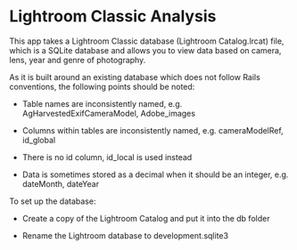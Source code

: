 # Lightroom Classic Analysis

This app takes a Lightroom Classic database (Lightroom Catalog.lrcat) file, which is a SQLite database and allows you to view data based on camera, lens, year and genre of photography.


As it is built around an existing database which does not follow Rails conventions, the following points should be noted:

* Table names are inconsistently named, e.g. AgHarvestedExifCameraModel, Adobe_images

* Columns within tables are inconsistently named, e.g. cameraModelRef, id_global

* There is no id column, id_local is used instead

* Data is sometimes stored as a decimal when it should be an integer, e.g. dateMonth, dateYear


To set up the database:

* Create a copy of the Lightroom Catalog and put it into the db folder

* Rename the Lightroom database to development.sqlite3

